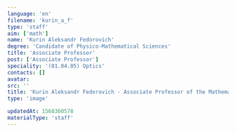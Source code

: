 ```yaml
---
language: 'en'
filename: 'kurin_a_f'
type: 'staff'
aim: ['math']
name: 'Kurin Aleksandr Fedorovich'
degree: 'Candidate of Physico-Mathematical Sciences'
title: 'Associate Professor'
post: ['Associate Professor']
speciality: '(01.04.05) Optics'
contacts: []
avatar:
src: ''
title: 'Kurin Aleksandr Fedorovich - Associate Professor of the Mathematical physics Department'
type: 'image'

updatedAt: 1568360578
materialType: 'staff'
---
```


